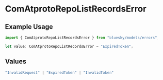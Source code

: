 # ComAtprotoRepoListRecordsError

## Example Usage

```typescript
import { ComAtprotoRepoListRecordsError } from "bluesky/models/errors";

let value: ComAtprotoRepoListRecordsError = "ExpiredToken";
```

## Values

```typescript
"InvalidRequest" | "ExpiredToken" | "InvalidToken"
```